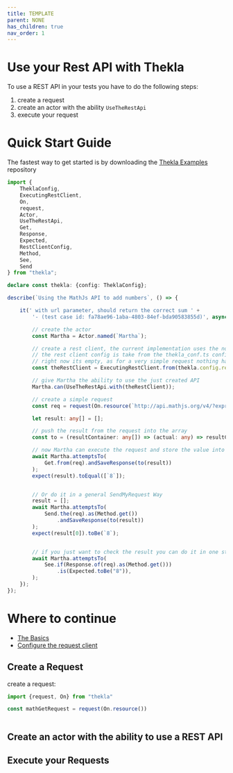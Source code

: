 ```yaml
---
title: TEMPLATE
parent: NONE
has_children: true
nav_order: 1
---
```


# Use your Rest API with Thekla

To use a REST API in your tests you have to do the following steps:

1. create a request
1. create an actor with the ability ``UseTheRestApi``
1. execute your request

# Quick Start Guide
The fastest way to get started is by downloading the 
[Thekla Examples](https://github.com/andy-schulz/thekla-examples) repository


```typescript
import {
    TheklaConfig,
    ExecutingRestClient,
    On,
    request,
    Actor,
    UseTheRestApi,
    Get,
    Response,
    Expected,
    RestClientConfig,
    Method,
    See,
    Send
} from "thekla";

declare const thekla: {config: TheklaConfig};

describe(`Using the MathJs API to add numbers`, () => {

    it(' with url parameter, should return the correct sum ' +
        '- (test case id: fa78ae96-1aba-4803-84ef-bda90583855d)', async () => {

        // create the actor
        const Martha = Actor.named(`Martha`);

        // create a rest client, the current implementation uses the nodejs 'request' module
        // the rest client config is take from the thekla_conf.ts configuration
        // right now its empty, as for a very simple request nothing has to be configured
        const theRestClient = ExecutingRestClient.from(thekla.config.restConfig as RestClientConfig);

        // give Martha the ability to use the just created API
        Martha.can(UseTheRestApi.with(theRestClient));

        // create a simple request
        const req = request(On.resource(`http://api.mathjs.org/v4/?expr=2*(7-3)`));

        let result: any[] = [];

        // push the result from the request into the array
        const to = (resultContainer: any[]) => (actual: any) => resultContainer.push(actual);

        // now Martha can execute the request and store the value into the result array
        await Martha.attemptsTo(
            Get.from(req).andSaveResponse(to(result))
        );
        expect(result).toEqual([`8`]);


        // Or do it in a general SendMyRequest Way
        result = [];
        await Martha.attemptsTo(
            Send.the(req).as(Method.get())
                .andSaveResponse(to(result))
        );
        expect(result[0]).toBe(`8`);


        // if you just want to check the result you can do it in one step
        await Martha.attemptsTo(
            See.if(Response.of(req).as(Method.get()))
                .is(Expected.toBe("8")),
        );
    });
});
```

# Where to continue

* [The Basics](REST_API_TEST_BASICS.md)
* [Configure the request client](REST_CLIENT_CONFIGURATION.md)

## Create a Request

create a request:

```typescript
import {request, On} from "thekla"

const mathGetRequest = request(On.resource())



```

## Create an actor with the ability to use a REST API

## Execute your Requests

## 